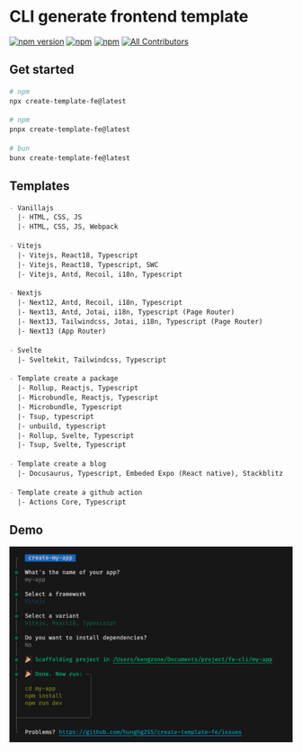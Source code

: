 # CLI generate frontend template

[![npm version](https://badge.fury.io/js/create-template-fe.svg)](https://badge.fury.io/js/create-template-fe) [![npm](https://img.shields.io/npm/dt/create-template-fe.svg?logo=npm)](https://www.npmjs.com/package/create-template-fe) [![npm](https://img.shields.io/bundlephobia/minzip/create-template-fe)](https://www.npmjs.com/package/create-template-fe)
[![All Contributors](https://img.shields.io/badge/all_contributors-1-orange.svg)](#contributors-)

## Get started

```bash
# npm
npx create-template-fe@latest

# npm
pnpx create-template-fe@latest

# bun
bunx create-template-fe@latest
```

## Templates

```md
- Vanillajs
  |- HTML, CSS, JS
  |- HTML, CSS, JS, Webpack

- Vitejs
  |- Vitejs, React18, Typescript
  |- Vitejs, React18, Typescript, SWC
  |- Vitejs, Antd, Recoil, i18n, Typescript

- Nextjs
  |- Next12, Antd, Recoil, i18n, Typescript
  |- Next13, Antd, Jotai, i18n, Typescript (Page Router)
  |- Next13, Tailwindcss, Jotai, i18n, Typescript (Page Router)
  |- Next13 (App Router)

- Svelte
  |- Sveltekit, Tailwindcss, Typescript

- Template create a package
  |- Rollup, Reactjs, Typescript
  |- Microbundle, Reactjs, Typescript
  |- Microbundle, Typescript
  |- Tsup, typescript
  |- unbuild, typescript
  |- Rollup, Svelte, Typescript
  |- Tsup, Svelte, Typescript

- Template create a blog
  |- Docusaurus, Typescript, Embeded Expo (React native), Stackblitz

- Template create a github action
  |- Actions Core, Typescript
```


## Demo

![Token manager](./assets/demo.png)

